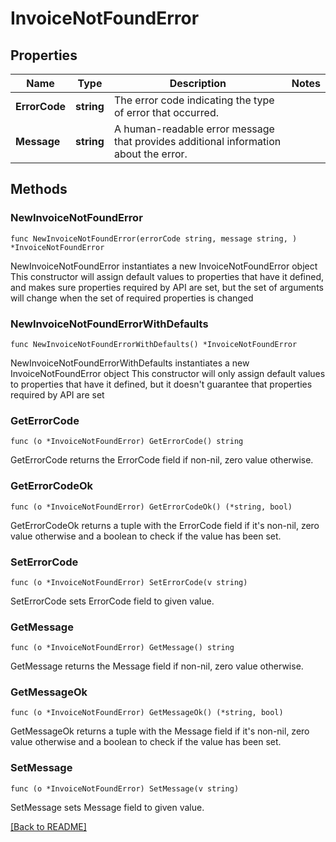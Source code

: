# InvoiceNotFoundError

## Properties

| Name | Type | Description | Notes |
| ------------ | ------------- | ------------- | ------------- |
| **ErrorCode** | **string** | The error code indicating the type of error that occurred. |  |
| **Message** | **string** | A human-readable error message that provides additional information about the error. |  |

## Methods

### NewInvoiceNotFoundError

`func NewInvoiceNotFoundError(errorCode string, message string, ) *InvoiceNotFoundError`

NewInvoiceNotFoundError instantiates a new InvoiceNotFoundError object
This constructor will assign default values to properties that have it defined,
and makes sure properties required by API are set, but the set of arguments
will change when the set of required properties is changed

### NewInvoiceNotFoundErrorWithDefaults

`func NewInvoiceNotFoundErrorWithDefaults() *InvoiceNotFoundError`

NewInvoiceNotFoundErrorWithDefaults instantiates a new InvoiceNotFoundError object
This constructor will only assign default values to properties that have it defined,
but it doesn't guarantee that properties required by API are set

### GetErrorCode

`func (o *InvoiceNotFoundError) GetErrorCode() string`

GetErrorCode returns the ErrorCode field if non-nil, zero value otherwise.

### GetErrorCodeOk

`func (o *InvoiceNotFoundError) GetErrorCodeOk() (*string, bool)`

GetErrorCodeOk returns a tuple with the ErrorCode field if it's non-nil, zero value otherwise
and a boolean to check if the value has been set.

### SetErrorCode

`func (o *InvoiceNotFoundError) SetErrorCode(v string)`

SetErrorCode sets ErrorCode field to given value.


### GetMessage

`func (o *InvoiceNotFoundError) GetMessage() string`

GetMessage returns the Message field if non-nil, zero value otherwise.

### GetMessageOk

`func (o *InvoiceNotFoundError) GetMessageOk() (*string, bool)`

GetMessageOk returns a tuple with the Message field if it's non-nil, zero value otherwise
and a boolean to check if the value has been set.

### SetMessage

`func (o *InvoiceNotFoundError) SetMessage(v string)`

SetMessage sets Message field to given value.



[[Back to README]](../../README.md)


